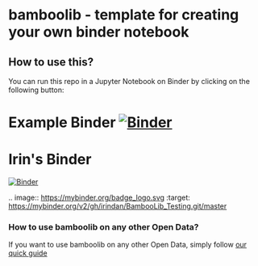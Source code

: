 # bamboolib - template for creating your own binder notebook


## How to use this?

You can run this repo in a Jupyter Notebook on Binder by clicking on the following button:

# Example Binder [![Binder](https://mybinder.org/badge_logo.svg)](https://mybinder.org/v2/gh/8080labs/bamboolib_binder_template/master?filepath=bamboolib_demo_titanic.ipynb)

# Irin's Binder
[![Binder](https://mybinder.org/badge_logo.svg)](https://mybinder.org/v2/gh/irindan/BambooLib_Testing.git/master)

.. image:: https://mybinder.org/badge_logo.svg
 :target: https://mybinder.org/v2/gh/irindan/BambooLib_Testing.git/master

### How to use bamboolib on any other Open Data?

If you want to use bamboolib on any other Open Data, simply follow [our quick guide](https://github.com/8080labs/bamboolib_binder_template/blob/master/create_your_own_binder.md)
